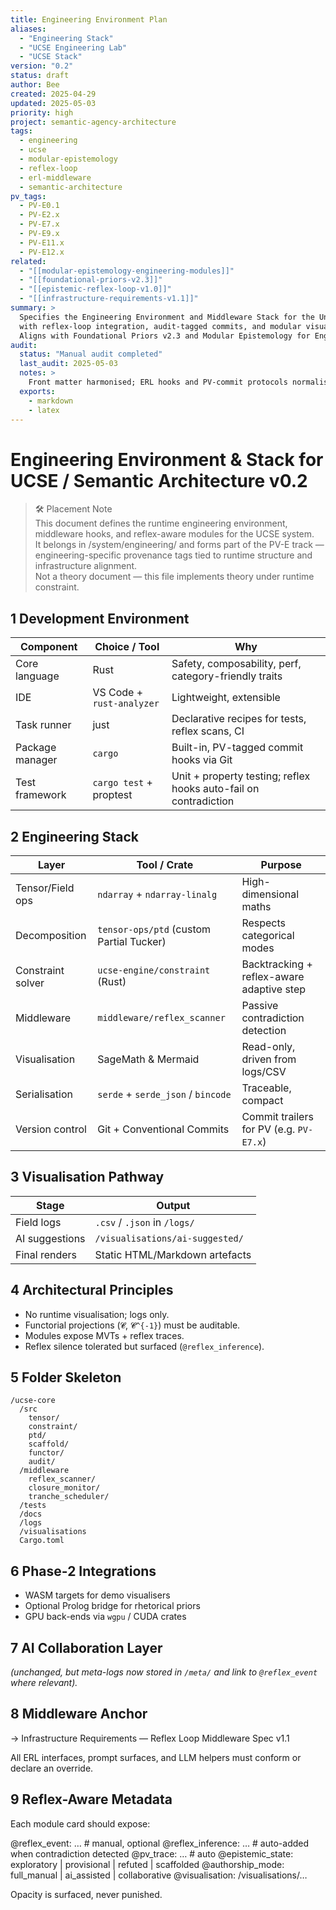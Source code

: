 ```yaml
---
title: Engineering Environment Plan
aliases:
  - "Engineering Stack"
  - "UCSE Engineering Lab"
  - "UCSE Stack"
version: "0.2"
status: draft
author: Bee
created: 2025-04-29
updated: 2025-05-03
priority: high
project: semantic-agency-architecture
tags:
  - engineering
  - ucse
  - modular-epistemology
  - reflex-loop
  - erl-middleware
  - semantic-architecture
pv_tags:
  - PV-E0.1
  - PV-E2.x
  - PV-E7.x
  - PV-E9.x
  - PV-E11.x
  - PV-E12.x
related:
  - "[[modular-epistemology-engineering-modules]]"
  - "[[foundational-priors-v2.3]]"
  - "[[epistemic-reflex-loop-v1.0]]"
  - "[[infrastructure-requirements-v1.1]]"
summary: >
  Specifies the Engineering Environment and Middleware Stack for the Unified Constraint Satisfaction Engine (UCSE),
  with reflex-loop integration, audit-tagged commits, and modular visualisation pathways.
  Aligns with Foundational Priors v2.3 and Modular Epistemology for Engineering.
audit:
  status: "Manual audit completed"
  last_audit: 2025-05-03
  notes: >
    Front matter harmonised; ERL hooks and PV-commit protocols normalised.
  exports:
    - markdown
    - latex
---
```




# Engineering Environment & Stack for UCSE / Semantic Architecture v0.2

> 🛠️ Placement Note  
> This document defines the runtime engineering environment, middleware hooks, and reflex-aware modules for the UCSE system.  
> It belongs in /system/engineering/ and forms part of the PV-E track — engineering-specific provenance tags tied to runtime structure and infrastructure alignment.  
> Not a theory document — this file implements theory under runtime constraint.


## 1 Development Environment

| Component        | Choice / Tool                            | Why |
|------------------|------------------------------------------|-----|
| Core language    | Rust                                 | Safety, composability, perf, category-friendly traits |
| IDE              | VS Code + `rust-analyzer`            | Lightweight, extensible |
| Task runner      | just                                 | Declarative recipes for tests, reflex scans, CI |
| Package manager  | `cargo`                                  | Built-in, PV-tagged commit hooks via Git |
| Test framework   | `cargo test` + proptest              | Unit + property testing; reflex hooks auto-fail on contradiction |

## 2 Engineering Stack

| Layer                    | Tool / Crate                          | Purpose |
|--------------------------|---------------------------------------|---------|
| Tensor/Field ops         | `ndarray` + `ndarray-linalg`          | High-dimensional maths |
| Decomposition            | `tensor-ops/ptd` (custom Partial Tucker)| Respects categorical modes |
| Constraint solver        | `ucse-engine/constraint` (Rust)       | Backtracking + reflex-aware adaptive step |
| Middleware               | `middleware/reflex_scanner`           | Passive contradiction detection |
| Visualisation            | SageMath & Mermaid                | Read-only, driven from logs/CSV |
| Serialisation            | `serde` + `serde_json` / `bincode`    | Traceable, compact |
| Version control          | Git + Conventional Commits        | Commit trailers for PV (e.g. `PV-E7.x`) |

## 3 Visualisation Pathway

| Stage          | Output                            |
|----------------|-----------------------------------|
| Field logs     | `.csv` / `.json` in `/logs/`      |
| AI suggestions | `/visualisations/ai-suggested/`   |
| Final renders  | Static HTML/Markdown artefacts    |

## 4 Architectural Principles

- No runtime visualisation; logs only.
- Functorial projections (`𝓒`, `𝓒^{-1}`) must be auditable.
- Modules expose MVTs + reflex traces.
- Reflex silence tolerated but surfaced (`@reflex_inference`).

## 5 Folder Skeleton

```text
/ucse-core
  /src
    tensor/
    constraint/
    ptd/
    scaffold/
    functor/
    audit/
  /middleware
    reflex_scanner/
    closure_monitor/
    tranche_scheduler/
  /tests
  /docs
  /logs
  /visualisations
  Cargo.toml
```

## 6 Phase-2 Integrations

- WASM targets for demo visualisers
- Optional Prolog bridge for rhetorical priors
- GPU back-ends via `wgpu` / CUDA crates

## 7 AI Collaboration Layer

_(unchanged, but meta-logs now stored in `/meta/` and link to `@reflex_event` where relevant)._

## 8 Middleware Anchor

→ Infrastructure Requirements — Reflex Loop Middleware Spec v1.1

All ERL interfaces, prompt surfaces, and LLM helpers must conform or declare an override.

## 9 Reflex-Aware Metadata

Each module card should expose:

@reflex_event: …        # manual, optional
@reflex_inference: …    # auto-added when contradiction detected
@pv_trace: …            # auto
@epistemic_state: exploratory | provisional | refuted | scaffolded
@authorship_mode: full_manual | ai_assisted | collaborative
@visualisation: /visualisations/…

Opacity is surfaced, never punished.